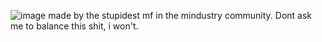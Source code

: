 ![image](https://github.com/user-attachments/assets/f29f94be-69fa-40d8-b908-b873253d9a3b)
made by the stupidest mf in the mindustry community. Dont ask me to balance this shit, i won't.
